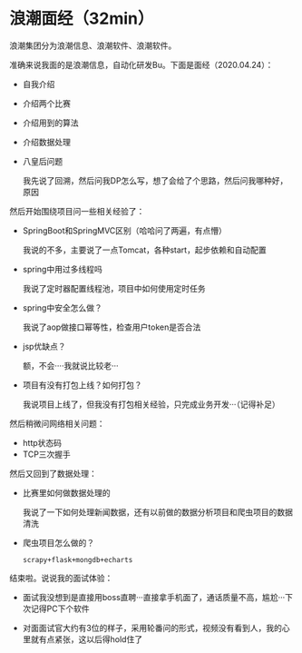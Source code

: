 # 浪潮面经（32min）

浪潮集团分为浪潮信息、浪潮软件、浪潮软件。

准确来说我面的是浪潮信息，自动化研发Bu。下面是面经（2020.04.24）：

- 自我介绍

- 介绍两个比赛

- 介绍用到的算法

- 介绍数据处理

- 八皇后问题

  我先说了回溯，然后问我DP怎么写，想了会给了个思路，然后问我哪种好，原因

然后开始围绕项目问一些相关经验了：

- SpringBoot和SpringMVC区别（哈哈问了两遍，有点懵）

  我说的不多，主要说了一点Tomcat，各种start，起步依赖和自动配置

- spring中用过多线程吗

  我说了定时器配置线程池，项目中如何使用定时任务

- spring中安全怎么做？

  我说了aop做接口幂等性，检查用户token是否合法

- jsp优缺点？

  额，不会····我就说比较老···

- 项目有没有打包上线？如何打包？

  我说项目上线了，但我没有打包相关经验，只完成业务开发···（记得补足）

然后稍微问网络相关问题：

- http状态码
- TCP三次握手

然后又回到了数据处理：

- 比赛里如何做数据处理的

  我说了一下如何处理新闻数据，还有以前做的数据分析项目和爬虫项目的数据清洗

- 爬虫项目怎么做的？

  `scrapy+flask+mongdb+echarts`



结束啦。说说我的面试体验：

- 面试我没想到是直接用boss直聘···直接拿手机面了，通话质量不高，尴尬···下次记得PC下个软件

- 对面面试官大约有3位的样子，采用轮番问的形式，视频没有看到人，我的心里就有点紧张，这以后得hold住了

